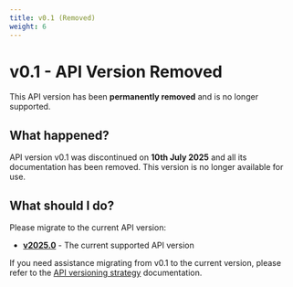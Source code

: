 ```yaml
---
title: v0.1 (Removed)
weight: 6
---
```


# v0.1 - API Version Removed

This API version has been **permanently removed** and is no longer supported.

## What happened?

API version v0.1 was discontinued on **10th July 2025** and all its documentation has been removed. This version is no longer available for use.

## What should I do?

Please migrate to the current API version:

* **[v2025.0](/api-docs/v2025.0/)** - The current supported API version

If you need assistance migrating from v0.1 to the current version, please refer to the [API versioning strategy](/api-docs/v2025.0/api-versioning-strategy.html) documentation. 
